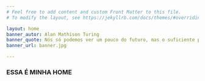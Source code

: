 ```yaml
---
# Feel free to add content and custom Front Matter to this file.
# To modify the layout, see https://jekyllrb.com/docs/themes/#overriding-theme-defaults

layout: home
banner_autor: Alan Mathison Turing
banner_quote: Nós só podemos ver um pouco do futuro, mas o suficiente para perceber que há muito a fazer
banner_url: banner.jpg

---
```


###   ESSA É MINHA HOME